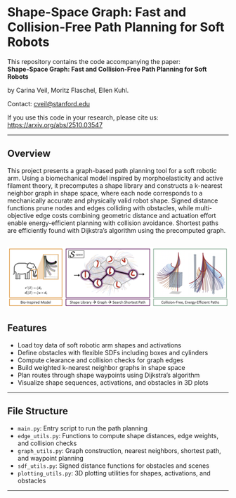 # Shape-Space Graph: Fast and Collision-Free Path Planning for Soft Robots

This repository contains the code accompanying the paper:  
**Shape-Space Graph: Fast and Collision-Free Path Planning for Soft Robots**  

by Carina Veil, Moritz Flaschel, Ellen Kuhl. 

Contact: cveil@stanford.edu

If you use this code in your research, please cite us: https://arxiv.org/abs/2510.03547

---

## Overview
This project presents a graph-based path planning tool for a soft robotic arm.
Using a biomechanical model inspired by morphoelasticity and active filament theory, 
it precomputes a shape library and constructs a k-nearest neighbor graph in shape space, 
where each node corresponds to a mechanically accurate and physically valid robot shape. 
Signed distance functions prune nodes and edges colliding with obstacles, 
while multi-objective edge costs combining geometric distance and actuation effort enable 
energy-efficient planning with collision avoidance. Shortest paths are efficiently found with Dijkstra’s algorithm using the precomputed graph.

![Graphical Abstract](img/Abstract.png)
---

## Features

- Load toy data of soft robotic arm shapes and activations  
- Define obstacles with flexible SDFs including boxes and cylinders  
- Compute clearance and collision checks for graph edges  
- Build weighted k-nearest neighbor graphs in shape space  
- Plan routes through shape waypoints using Dijkstra’s algorithm  
- Visualize shape sequences, activations, and obstacles in 3D plots  

---

## File Structure

- `main.py`: Entry script to run the path planning
- `edge_utils.py`: Functions to compute shape distances, edge weights, and collision checks  
- `graph_utils.py`: Graph construction, nearest neighbors, shortest path, and waypoint planning  
- `sdf_utils.py`: Signed distance functions for obstacles and scenes  
- `plotting_utils.py`: 3D plotting utilities for shapes, activations, and obstacles  

---

